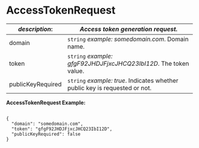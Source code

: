 
# AccessTokenRequest

| *description*:   | *Access token generation request.*|
|----|----|
| domain |     ``` string ``` *example: somedomain.com*. Domain name.|
| token |    ``` string ```  *example: gfgF92JHDJFjxcJHCQ23IbI12D*. The token value.|
| publicKeyRequired |    ``` string ```  *example: true*. Indicates whether public key is requested or not.|  

**AccessTokenRequest Example:**

```{r}

{
  "domain": "somedomain.com",
  "token": "gfgF92JHDJFjxcJHCQ23IbI12D",
  "publicKeyRequired": false
}
```
